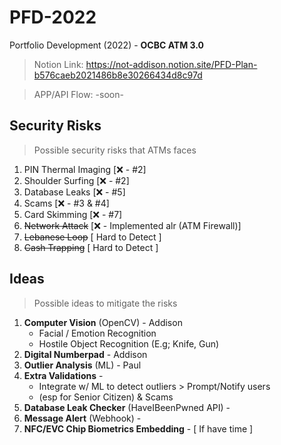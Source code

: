 # PFD-2022
Portfolio Development (2022) - **OCBC ATM 3.0**
> Notion Link: https://not-addison.notion.site/PFD-Plan-b576caeb2021486b8e30266434d8c97d

> APP/API Flow: -soon-

## Security Risks
> Possible security risks that ATMs faces
1. PIN Thermal Imaging [❌ - #2]
2. Shoulder Surfing [❌ - #2]
3. Database Leaks [❌ - #5]
4. Scams [❌ - #3 & #4]
5. Card Skimming [❌ - #7]
6. ~~Network Attack~~ [❌ - Implemented alr (ATM Firewall)]
7. ~~Lebanese Loop~~ [ Hard to Detect ]
8. ~~Cash Trapping~~ [ Hard to Detect ]

## Ideas
> Possible ideas to mitigate the risks
1. **Computer Vision** (OpenCV) - Addison
   - Facial / Emotion Recognition
   - Hostile Object Recognition (E.g; Knife, Gun)
2. **Digital Numberpad** - Addison
3. **Outlier Analysis** (ML) - Paul
4. **Extra Validations** - 
   - Integrate w/ ML to detect outliers > Prompt/Notify users
   - (esp for Senior Citizen) & Scams
5. **Database Leak Checker** (HaveIBeenPwned API) - 
6. **Message Alert** (Webhook) - 
7. **NFC/EVC Chip Biometrics Embedding** - [ If have time ]
